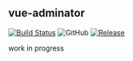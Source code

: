 ## vue-adminator

[![Build Status](https://travis-ci.com/romnnn/vue-adminator.svg?branch=master)](https://travis-ci.com/romnnn/vue-adminator)
![GitHub](https://img.shields.io/github/license/romnnn/vue-adminator)
[![Release](https://img.shields.io/github/release/romnnn/vue-adminator)](https://github.com/romnnn/vue-adminator/releases/latest)

work in progress
